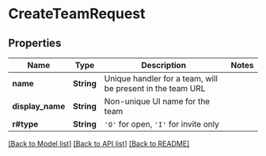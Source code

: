 # CreateTeamRequest

## Properties

Name | Type | Description | Notes
------------ | ------------- | ------------- | -------------
**name** | **String** | Unique handler for a team, will be present in the team URL | 
**display_name** | **String** | Non-unique UI name for the team | 
**r#type** | **String** | `'O'` for open, `'I'` for invite only | 

[[Back to Model list]](../README.md#documentation-for-models) [[Back to API list]](../README.md#documentation-for-api-endpoints) [[Back to README]](../README.md)



